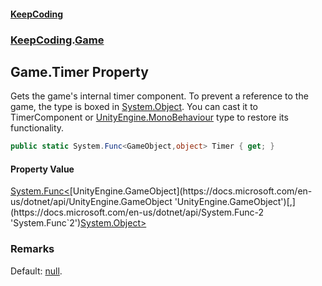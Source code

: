 #### [KeepCoding](index.md 'index')
### [KeepCoding](KeepCoding.md 'KeepCoding').[Game](KeepCoding_Game.md 'KeepCoding.Game')
## Game.Timer Property
Gets the game's internal timer component. To prevent a reference to the game, the type is boxed in [System.Object](https://docs.microsoft.com/en-us/dotnet/api/System.Object 'System.Object'). You can cast it to TimerComponent or [UnityEngine.MonoBehaviour](https://docs.microsoft.com/en-us/dotnet/api/UnityEngine.MonoBehaviour 'UnityEngine.MonoBehaviour') type to restore its functionality.  
```csharp
public static System.Func<GameObject,object> Timer { get; }
```
#### Property Value
[System.Func&lt;](https://docs.microsoft.com/en-us/dotnet/api/System.Func-2 'System.Func`2')[UnityEngine.GameObject](https://docs.microsoft.com/en-us/dotnet/api/UnityEngine.GameObject 'UnityEngine.GameObject')[,](https://docs.microsoft.com/en-us/dotnet/api/System.Func-2 'System.Func`2')[System.Object](https://docs.microsoft.com/en-us/dotnet/api/System.Object 'System.Object')[&gt;](https://docs.microsoft.com/en-us/dotnet/api/System.Func-2 'System.Func`2')
### Remarks
Default: [null](https://docs.microsoft.com/en-us/dotnet/csharp/language-reference/keywords/null 'https://docs.microsoft.com/en-us/dotnet/csharp/language-reference/keywords/null').  
